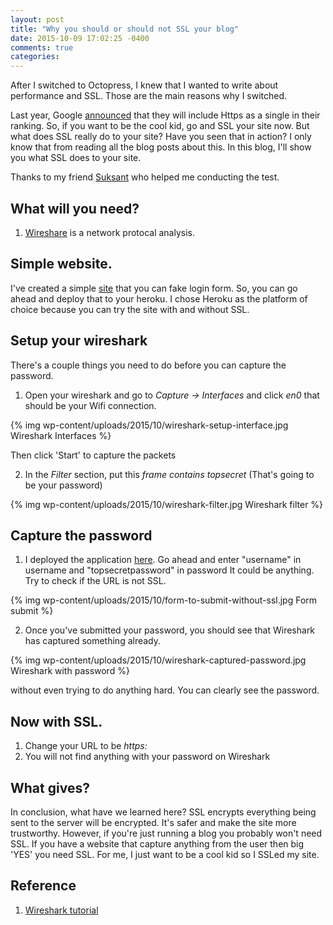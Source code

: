 ```yaml
---
layout: post
title: "Why you should or should not SSL your blog"
date: 2015-10-09 17:02:25 -0400
comments: true
categories: 
---
```


After I switched to Octopress, I knew that I wanted to write about performance and SSL. Those are the main reasons why I switched. 

Last year, Google [announced][1] that they will include Https as a single in their ranking. So, if you want to be the cool kid, go and SSL your site now. But what does SSL really do to your site? Have you seen that in action? I only know that from reading all the blog posts about this. In this blog, I'll show you what SSL does to your site. 

Thanks to my friend [Suksant][2] who helped me conducting the test. 

## What will you need?

1. [Wireshare][3] is a network protocal analysis.

## Simple website.

I've created a simple [site][4] that you can fake login form. So, you can go ahead and deploy that to your heroku. I chose Heroku as the platform of choice because you can try the site with and without SSL. 

## Setup your wireshark

There's a couple things you need to do before you can capture the password.

1. Open your wireshark and go to *Capture -> Interfaces* and click *en0* that should be your Wifi connection.

{% img wp-content/uploads/2015/10/wireshark-setup-interface.jpg Wireshark Interfaces %}

Then click 'Start' to capture the packets

2. In the *Filter* section, put this *frame contains topsecret* (That's going to be your password)

{% img wp-content/uploads/2015/10/wireshark-filter.jpg Wireshark filter %}

## Capture the password

1. I deployed the application [here][5]. Go ahead and enter "username" in username and "topsecretpassword" in password It could be anything. Try to check if the URL is not SSL.

{% img wp-content/uploads/2015/10/form-to-submit-without-ssl.jpg Form submit %}

2. Once you've submitted your password, you should see that Wireshark has captured something already.

{% img wp-content/uploads/2015/10/wireshark-captured-password.jpg Wireshark with password %}

without even trying to do anything hard. You can clearly see the password.

## Now with SSL.

1. Change your URL to be *https:*
2. You will not find anything with your password on Wireshark

## What gives?

In conclusion, what have we learned here? SSL encrypts everything being sent to the server will be encrypted. It's safer and make the site more trustworthy. However, if you're just running a blog you probably won't need SSL. If you have a website that capture anything from the user then big 'YES' you need SSL. For me, I just want to be a cool kid so I SSLed my site. 

## Reference
1. [Wireshark tutorial][6]

 [1]: http://googlewebmastercentral.blogspot.com/2014/08/https-as-ranking-signal.html
 [2]: https://twitter.com/suksant
 [3]: https://www.wireshark.org/
 [4]: https://github.com/noppanit/SSL-Show-and-tell
 [5]: http://ssl-show-and-tell.herokuapp.com/login
 [6]: https://samsclass.info/120/proj/p3-wireshark.htm
